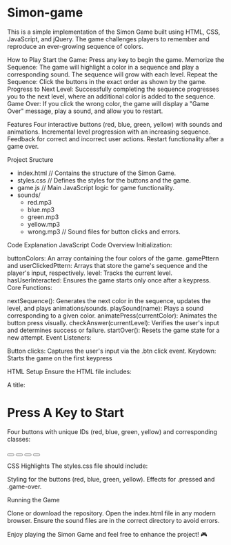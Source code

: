 # Simon-game

This is a simple implementation of the Simon Game built using HTML, CSS, JavaScript, and jQuery. The game challenges players to remember and reproduce an ever-growing sequence of colors.

How to Play
Start the Game: Press any key to begin the game.
Memorize the Sequence: The game will highlight a color in a sequence and play a corresponding sound. The sequence will grow with each level.
Repeat the Sequence: Click the buttons in the exact order as shown by the game.
Progress to Next Level: Successfully completing the sequence progresses you to the next level, where an additional color is added to the sequence.
Game Over: If you click the wrong color, the game will display a "Game Over" message, play a sound, and allow you to restart.

Features
Four interactive buttons (red, blue, green, yellow) with sounds and animations.
Incremental level progression with an increasing sequence.
Feedback for correct and incorrect user actions.
Restart functionality after a game over.

Project Sructure

- index.html          // Contains the structure of the Simon Game.
- styles.css          // Defines the styles for the buttons and the game.
- game.js             // Main JavaScript logic for game functionality.
- sounds/
  - red.mp3
  - blue.mp3
  - green.mp3
  - yellow.mp3
  - wrong.mp3         // Sound files for button clicks and errors.

Code Explanation
JavaScript Code Overview
Initialization:

buttonColors: An array containing the four colors of the game.
gamePttern and userClickedPttern: Arrays that store the game's sequence and the player's input, respectively.
level: Tracks the current level.
hasUserInteracted: Ensures the game starts only once after a keypress.
Core Functions:

nextSequence(): Generates the next color in the sequence, updates the level, and plays animations/sounds.
playSound(name): Plays a sound corresponding to a given color.
animatePress(currentColor): Animates the button press visually.
checkAnswer(currentLevel): Verifies the user's input and determines success or failure.
startOver(): Resets the game state for a new attempt.
Event Listeners:

Button clicks: Captures the user's input via the .btn click event.
Keydown: Starts the game on the first keypress

HTML Setup
Ensure the HTML file includes:

A title: <h1 id="level-title">Press A Key to Start</h1>
Four buttons with unique IDs (red, blue, green, yellow) and corresponding classes:

<div class="container">
  <div class="row">
    <button class="btn red" id="red"></button>
    <button class="btn blue" id="blue"></button>
    <button class="btn green" id="green"></button>
    <button class="btn yellow" id="yellow"></button>
  </div>
</div>

CSS Highlights
The styles.css file should include:

Styling for the buttons (red, blue, green, yellow).
Effects for .pressed and .game-over.

Running the Game

Clone or download the repository.
Open the index.html file in any modern browser.
Ensure the sound files are in the correct directory to avoid errors.

Enjoy playing the Simon Game and feel free to enhance the project! 🎮
